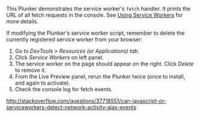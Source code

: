This Plunker demonstrates the service worker's `fetch` handler. It prints the
URL of all fetch requests in the console. See [Using Service Workers](https://developer.mozilla.org/en-US/docs/Web/API/Service_Worker_API/Using_Service_Workers)
for more details.

If modifying the Plunker's service worker script, remember to delete the currently
registered service worker from your browser:

 1. Go to *DevTools > Resources (or Applications) tab*.
 2. Click *Service Workers* on left panel.
 3. The service worker on the page should appear on the right. Click *Delete* to remove it.
 4. From the Live Preview panel, rerun the Plunker twice (once to install, and again to activate).
 5. Check the console log for fetch events.

http://stackoverflow.com/questions/37718551/can-javascript-or-serviceworkers-detect-network-activity-ajax-events